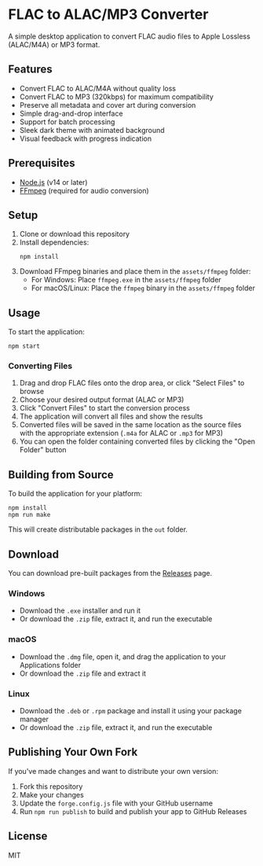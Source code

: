 # FLAC to ALAC/MP3 Converter

A simple desktop application to convert FLAC audio files to Apple Lossless (ALAC/M4A) or MP3 format.

## Features

- Convert FLAC to ALAC/M4A without quality loss
- Convert FLAC to MP3 (320kbps) for maximum compatibility
- Preserve all metadata and cover art during conversion
- Simple drag-and-drop interface
- Support for batch processing
- Sleek dark theme with animated background
- Visual feedback with progress indication

## Prerequisites

- [Node.js](https://nodejs.org/) (v14 or later)
- [FFmpeg](https://ffmpeg.org/download.html) (required for audio conversion)

## Setup

1. Clone or download this repository
2. Install dependencies:
   ```
   npm install
   ```
3. Download FFmpeg binaries and place them in the `assets/ffmpeg` folder:
   - For Windows: Place `ffmpeg.exe` in the `assets/ffmpeg` folder
   - For macOS/Linux: Place the `ffmpeg` binary in the `assets/ffmpeg` folder

## Usage

To start the application:
```
npm start
```

### Converting Files

1. Drag and drop FLAC files onto the drop area, or click "Select Files" to browse
2. Choose your desired output format (ALAC or MP3)
3. Click "Convert Files" to start the conversion process
4. The application will convert all files and show the results
5. Converted files will be saved in the same location as the source files with the appropriate extension (`.m4a` for ALAC or `.mp3` for MP3)
6. You can open the folder containing converted files by clicking the "Open Folder" button

## Building from Source

To build the application for your platform:
```
npm install
npm run make
```

This will create distributable packages in the `out` folder.

## Download

You can download pre-built packages from the [Releases](https://github.com/gzizouseif24/Converter/releases) page.

### Windows
- Download the `.exe` installer and run it
- Or download the `.zip` file, extract it, and run the executable

### macOS
- Download the `.dmg` file, open it, and drag the application to your Applications folder
- Or download the `.zip` file and extract it

### Linux
- Download the `.deb` or `.rpm` package and install it using your package manager
- Or download the `.zip` file, extract it, and run the executable

## Publishing Your Own Fork

If you've made changes and want to distribute your own version:

1. Fork this repository
2. Make your changes
3. Update the `forge.config.js` file with your GitHub username
4. Run `npm run publish` to build and publish your app to GitHub Releases

## License

MIT